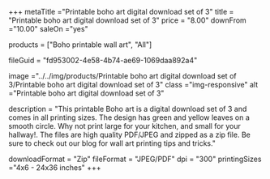 +++
metaTitle ="Printable boho art digital download set of 3"
title = "Printable boho art digital download set of 3"
price = "8.00"
downFrom ="10.00"
saleOn ="yes"

products = ["Boho printable wall art", "All"]

fileGuid = "fd953002-4e58-4b74-ae69-1069daa892a4"

image ="../../img/products/Printable boho art digital download set of 3/Printable boho art digital download set of 3"
class ="img-responsive"
alt ="Printable boho art digital download set of 3"


description = "This printable Boho art is a digital download set of 3 and comes in all printing sizes. The design has green and yellow leaves on a smooth circle. Why not print large for your kitchen, and small for your hallway!.  The files are high quality PDF/JPEG and zipped as a zip file. Be sure to check out our blog for wall art printing tips and tricks."

downloadFormat = "Zip"
fileFormat = "JPEG/PDF"
dpi = "300"
printingSizes ="4x6 - 24x36 inches"
+++
